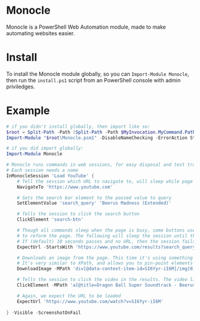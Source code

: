 # Monocle
Monocle is a PowerShell Web Automation module, made to make automating websites easier.

# Install
To install the Monocle module globally, so you can `Import-Module Monocle`, then run the `install.ps1` script from an PowerShell console with admin priviledges.

# Example
```PowerShell
# if you didn't install globally, then import like so:
$root = Split-Path -Path (Split-Path -Path $MyInvocation.MyCommand.Path)
Import-Module "$root\Monocle.psm1" -DisableNameChecking -ErrorAction Stop

# if you did import globally:
Import-Module Monocle

# Monocle runs commands in web sessions, for easy disposal and test tracking
# Each session needs a name
InMonocleSession 'Load YouTube' {
    # Tell the session which URL to navigate to, will sleep while page is loading
    NavigateTo 'https://www.youtube.com'

    # Sets the search bar element to the passed value to query
    SetElementValue 'search_query' 'Beerus Madness (Extended)'

    # Tells the session to click the search button
    ClickElement 'search-btn'

    # Though all commands sleep when the page is busy, some buttons use javascript
    # to reform the page. The following will sleep the session until the passed URL is loaded.
    # If (default) 10 seconds passes and no URL, then the session fails
    ExpectUrl -StartsWith 'https://www.youtube.com/results?search_query='

    # Downloads an image from the page. This time it's using something called MPath (Monocle Path).
    # It's very similar to XPath, and allows you to pin-point elements more easily
    DownloadImage -MPath 'div[@data-context-item-id=SI6Yyr-iI6M]/img[0]' '.\beerus.jpg'

    # Tells the session to click the video in the results. The video link is found via MPath
    ClickElement -MPath 'a[@title=Dragon Ball Super Soundtrack - Beerus Madness (Extended)  - Duration: 10:00.]'

    # Again, we expect the URL to be loaded
    ExpectUrl 'https://www.youtube.com/watch?v=SI6Yyr-iI6M'
    
} -Visible -ScreenshotOnFail
```